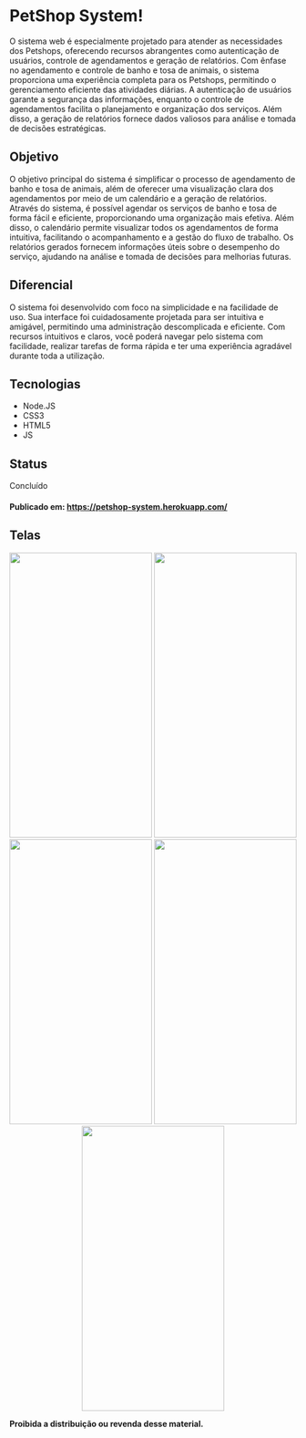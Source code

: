 # PetShop System!

O sistema web é especialmente projetado para atender as necessidades dos Petshops, oferecendo recursos abrangentes como autenticação de usuários, controle de agendamentos e geração de relatórios. Com ênfase no agendamento e controle de banho e tosa de animais, o sistema proporciona uma experiência completa para os Petshops, permitindo o gerenciamento eficiente das atividades diárias. A autenticação de usuários garante a segurança das informações, enquanto o controle de agendamentos facilita o planejamento e organização dos serviços. Além disso, a geração de relatórios fornece dados valiosos para análise e tomada de decisões estratégicas.

## Objetivo

O objetivo principal do sistema é simplificar o processo de agendamento de banho e tosa de animais, além de oferecer uma visualização clara dos agendamentos por meio de um calendário e a geração de relatórios. Através do sistema, é possível agendar os serviços de banho e tosa de forma fácil e eficiente, proporcionando uma organização mais efetiva. Além disso, o calendário permite visualizar todos os agendamentos de forma intuitiva, facilitando o acompanhamento e a gestão do fluxo de trabalho. Os relatórios gerados fornecem informações úteis sobre o desempenho do serviço, ajudando na análise e tomada de decisões para melhorias futuras.

## Diferencial

O sistema foi desenvolvido com foco na simplicidade e na facilidade de uso. Sua interface foi cuidadosamente projetada para ser intuitiva e amigável, permitindo uma administração descomplicada e eficiente. Com recursos intuitivos e claros, você poderá navegar pelo sistema com facilidade, realizar tarefas de forma rápida e ter uma experiência agradável durante toda a utilização.

## Tecnologias

* Node.JS
* CSS3
* HTML5
* JS
  
## Status

Concluído

#### Publicado em: https://petshop-system.herokuapp.com/

## Telas

<p align="center">
<img src="./img/splash_screen.jpg" width="250" height="500"/>
<img src="./img/login.jpg" width="250" height="500"/>
<img src="./img/register_user.jpg" width="250" height="500"/>
<img src="./img/register_service.jpg" width="250" height="500"/>
<img src="./img/learn_subject.jpg" width="250" height="500"/>
</p>

**Proibida a distribuição ou revenda desse material.**

